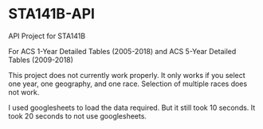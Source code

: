 # STA141B-API
API Project for STA141B

For ACS 1-Year Detailed Tables (2005-2018) and ACS 5-Year Detailed Tables (2009-2018)

This project does not currently work properly. It only works if you select one year, one geography, and one race. Selection of multiple races does not work.

I used googlesheets to load the data required. But it still took 10 seconds.
It took 20 seconds to not use googlesheets.